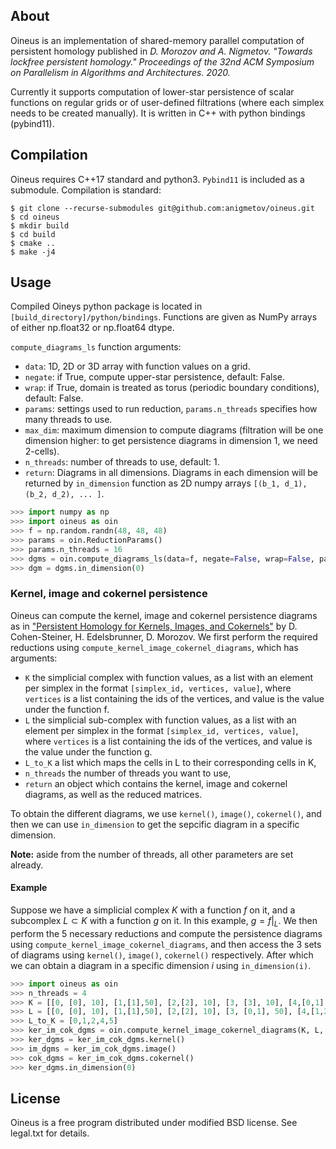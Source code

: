 ## About
Oineus is an implementation of shared-memory parallel
computation of persistent homology published in
*D. Morozov and A. Nigmetov.
"Towards lockfree persistent homology."
Proceedings of the 32nd ACM Symposium on Parallelism
in Algorithms and Architectures. 2020.*

Currently it supports computation of lower-star persistence
of scalar functions on regular grids or of user-defined
filtrations (where each simplex needs to be created manually).
It is written in C++ with python bindings (pybind11).

## Compilation

Oineus requires C++17 standard and python3.
`Pybind11` is included as a submodule.
Compilation is standard:

```shell
$ git clone --recurse-submodules git@github.com:anigmetov/oineus.git
$ cd oineus
$ mkdir build
$ cd build
$ cmake ..
$ make -j4
```

## Usage

Compiled Oineys python package is located in `[build_directory]/python/bindings`.
Functions are given as NumPy arrays of either np.float32 or np.float64 dtype.

`compute_diagrams_ls` function arguments:
* `data`: 1D, 2D or 3D array with function values on a grid.
* `negate`: if True, compute upper-star persistence, default: False.
* `wrap`: if True, domain is treated as torus (periodic boundary conditions),
    default: False.
* `params`: settings used to run reduction, `params.n_threads` specifies how
many threads to use.
* `max_dim`: maximum dimension to compute diagrams (filtration will
be one dimension higher: to get persistence diagrams in dimension 1,
we need 2-cells).
* `n_threads`: number of threads to use, default: 1.
* `return`: Diagrams in all dimensions. Diagrams in each dimension will be returned by `in_dimension` function
as 2D numpy arrays `[(b_1, d_1),
         (b_2, d_2), ... ]`.

```python
>>> import numpy as np
>>> import oineus as oin
>>> f = np.random.randn(48, 48, 48)
>>> params = oin.ReductionParams()
>>> params.n_threads = 16
>>> dgms = oin.compute_diagrams_ls(data=f, negate=False, wrap=False, params=params, include_inf_points=True, max_dim=2)
>>> dgm = dgms.in_dimension(0)
```

### Kernel, image and cokernel persistence
Oineus can compute the kernel, image and cokernel persistence diagrams as in ["Persistent Homology for Kernels, Images, and Cokernels"](https://doi.org/10.1137/1.9781611973068.110) by D. Cohen-Steiner, H. Edelsbrunner, D. Morozov. We first perform the required reductions using `compute_kernel_image_cokernel_diagrams`, which has arguments:
* `K` the simplicial complex with function values, as a list with an element per simplex in the format `[simplex_id, vertices, value]`, where `vertices` is a list containing the ids of the vertices, and value is the value under the function f.
* `L` the simplicial sub-complex with function values, as a list with an element per simplex in the format `[simplex_id, vertices, value]`, where `vertices` is a list containing the ids of the vertices, and value is the value under the function g.
* `L_to_K` a list which maps the cells in L to their corresponding cells in K,
* `n_threads` the number of threads you want to use,
* `return` an object which contains the kernel, image and cokernel diagrams, as well as the reduced matrices.

To obtain the different diagrams, we use `kernel()`, `image()`, `cokernel()`, and then we can use `in_dimension` to get the sepcific diagram in a specific dimension.

**Note:** aside from the number of threads, all other parameters are set already. 

#### Example
Suppose we have a simplicial complex $K$ with a function $f$ on it, and a subcomplex $L \subset K$ with a function $g$ on it. In this example, $g = f|_L$. We then perform the 5 necessary reductions and compute the persistence diagrams using `compute_kernel_image_cokernel_diagrams`, and then access the 3 sets of diagrams using `kernel()`, `image()`, `cokernel()` respectively. After which we can obtain a diagram in a specific dimension $i$ using `in_dimension(i)`.

```python
>>> import oineus as oin
>>> n_threads = 4
>>> K = [[0, [0], 10], [1,[1],50], [2,[2], 10], [3, [3], 10], [4,[0,1], 50], [5, [1,2], 50], [6,[0,3], 10], [7, [2,3], 10]]
>>> L = [[0, [0], 10], [1,[1],50], [2,[2], 10], [3, [0,1], 50], [4,[1,2],50]]
>>> L_to_K = [0,1,2,4,5]
>>> ker_im_cok_dgms = oin.compute_kernel_image_cokernel_diagrams(K, L, L_to_K, n_threads)
>>> ker_dgms = ker_im_cok_dgms.kernel()
>>> im_dgms = ker_im_cok_dgms.image()
>>> cok_dgms = ker_im_cok_dgms.cokernel()
>>> ker_dgms.in_dimension(0)
```
 
## License

Oineus is a free program distributed under modified
BSD license. See legal.txt for details.

